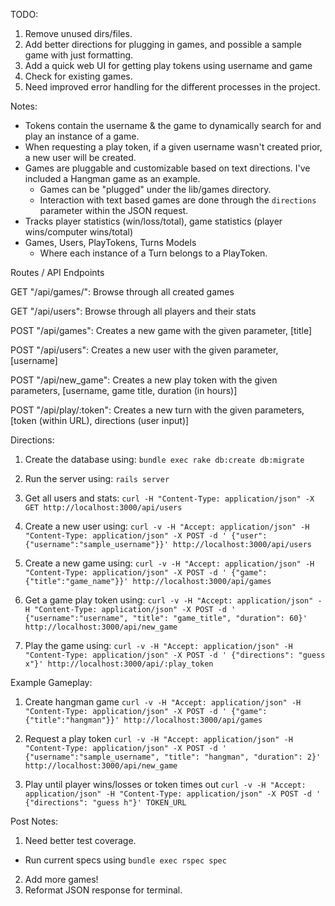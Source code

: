 TODO:

1. Remove unused dirs/files.
2. Add better directions for plugging in games, and possible a sample game with just formatting.
3. Add a quick web UI for getting play tokens using username and game
4. Check for existing games.
5. Need improved error handling for the different processes in the project.


Notes:
 - Tokens contain the username & the game to dynamically search for and play an instance of a game.
 - When requesting a play token, if a given username wasn't created prior, a new user will be created.
 - Games are pluggable and customizable based on text directions. I've included a Hangman game as an example.
    - Games can be "plugged" under the lib/games directory.
    - Interaction with text based games are done through the `directions` parameter within the JSON request.
 - Tracks player statistics (win/loss/total), game statistics (player wins/computer wins/total)
 - Games, Users, PlayTokens, Turns Models
    - Where each instance of a Turn belongs to a PlayToken.

Routes / API Endpoints

GET "/api/games/": Browse through all created games

GET "/api/users":  Browse through all players and their stats

POST "/api/games": Creates a new game with the given parameter, [title]

POST "/api/users": Creates a new user with the given parameter, [username]

POST "/api/new_game": Creates a new play token with the given parameters, [username, game title, duration (in hours)]

POST "/api/play/:token": Creates a new turn with the given parameters, [token (within URL), directions (user input)]

Directions:

1. Create the database using: `bundle exec rake db:create db:migrate`

2. Run the server using: `rails server`

3. Get all users and stats: `curl -H "Content-Type: application/json" -X GET http://localhost:3000/api/users`

4. Create a new user using: `curl -v -H "Accept: application/json" -H "Content-Type: application/json" -X POST -d ' {"user": {"username":"sample_username"}}' http://localhost:3000/api/users`

5. Create a new game using: `curl -v -H "Accept: application/json" -H "Content-Type: application/json" -X POST -d ' {"game":{"title":"game_name"}}' http://localhost:3000/api/games`

6. Get a game play token using: `curl -v -H "Accept: application/json" -H "Content-Type: application/json" -X POST -d ' {"username":"username", "title": "game_title", "duration": 60}' http://localhost:3000/api/new_game`

7. Play the game using: `curl -v -H "Accept: application/json" -H "Content-Type: application/json" -X POST -d ' {"directions": "guess x"}' http://localhost:3000/api/:play_token`

Example Gameplay:

1. Create hangman game
`curl -v -H "Accept: application/json" -H "Content-Type: application/json" -X POST -d ' {"game":{"title":"hangman"}}' http://localhost:3000/api/games`

2. Request a play token
`curl -v -H "Accept: application/json" -H "Content-Type: application/json" -X POST -d ' {"username":"sample_username", "title": "hangman", "duration": 2}' http://localhost:3000/api/new_game`

3. Play until player wins/losses or token times out
`curl -v -H "Accept: application/json" -H "Content-Type: application/json" -X POST -d ' {"directions": "guess h"}' TOKEN_URL`

Post Notes:

1. Need better test coverage.
  - Run current specs using `bundle exec rspec spec`
2. Add more games!
3. Reformat JSON response for terminal.

